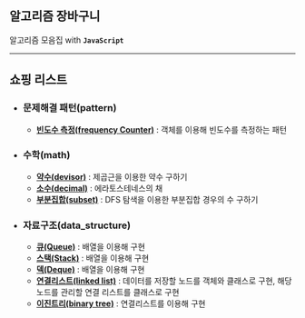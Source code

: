 ## 알고리즘 장바구니

알고리즘 모음집 with **`JavaScript`**

---

## 쇼핑 리스트

- ### 문제해결 패턴(pattern)

  - **[빈도수 측정(frequency Counter)](https://github.com/banma1234/algorithm_market/tree/main/pattern/frequency_counter)** : 객체를 이용해 빈도수를 측정하는 패턴

- ### 수학(math)

  - **[약수(devisor)](https://github.com/banma1234/algorithm_market/tree/main/math/devisor)** : 제곱근을 이용한 약수 구하기
  - **[소수(decimal)](https://github.com/banma1234/algorithm_market/tree/main/math/decimal)** : 에라토스테네스의 채
  - **[부분집합(subset)](https://github.com/banma1234/algorithm_market/tree/main/math/subset)** : DFS 탐색을 이용한 부분집합 경우의 수 구하기

- ### 자료구조(data_structure)
  - **[큐(Queue)](https://github.com/banma1234/algorithm_market/tree/main/data_structure/queue)** : 배열을 이용해 구현
  - **[스택(Stack)](https://github.com/banma1234/algorithm_market/tree/main/data_structure/stack)** : 배열을 이용해 구현
  - **[덱(Deque)](https://github.com/banma1234/algorithm_market/tree/main/data_structure/deque)** : 배열을 이용해 구현
  - **[연결리스트(linked list)](https://github.com/banma1234/algorithm_market/tree/main/data_structure/linked_list)** : 데이터를 저장할 노드를 객체와 클래스로 구현, 해당 노드를 관리할 연결 리스트를 클래스로 구현
  - **[이진트리(binary tree)](https://github.com/banma1234/algorithm_market/tree/main/data_structure/binary_tree)** : 연결리스트를 이용해 구현
